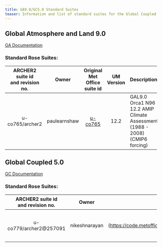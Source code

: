 ```yaml
---
title: GA9.0/GC5.0 Standard Suites
teaser: Information and list of standard suites for the Global Coupled model configuration GC5.0(GC5) and its components (Global Atmosphere and Land 9 (GAL9.0),  Global Ocean and Sea Ice 9 (GOSI9.0)).
---
```


## Global Atmosphere and Land 9.0

[GA Documentation](https://code.metoffice.gov.uk/trac/gmed/wiki/GADocumentation/GAL9)
### Standard Rose Suites:

| ARCHER2 suite id <br> and revision no. | Owner | Original Met Office <br> suite id | UM Version | Description |
| :------: | :------: | :------: | :------: | :------ | 
| u-co765/archer2 | paulearnshaw | [u-co765](https://code.metoffice.gov.uk/trac/gmed/wiki/Assessment/GADocumentation/GAJobs/u-co765) | 12.2 | GAL9.0 Orca1 N96 12.2 AMIP Climate Assessment (1988 - 2008) (CMIP6 forcing) |


## Global Coupled 5.0

[GC Documentation](https://code.metoffice.gov.uk/trac/gmed/wiki/GCDev/GCDocumentation)

### Standard Rose Suites:

| ARCHER2 suite id <br> and revision no. | Owner | Original Met Office <br> suite id | UM Version | Description |
| :------: | :------: | :------: | :------: | :------ |
| u-co779/archer2@257091 | nikeshnarayan | [u-cco779](https://code.metoffice.gov.uk/trac/gmed/wiki/GCDev/GCDocumentation/u-co779| | GC5 N216 ORCA025 YR2000 present day control run |
